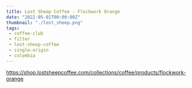 ```yaml
---
title: Lost Sheep Coffee - Flockwork Orange
date: "2022-05-01T00:00:00Z"
thumbnail: "./lost_sheep.png"
tags:
 - coffee-club
 - filter
 - lost-sheep-coffee
 - single-origin
 - colombia
---
```


https://shop.lostsheepcoffee.com/collections/coffee/products/flockwork-orange
